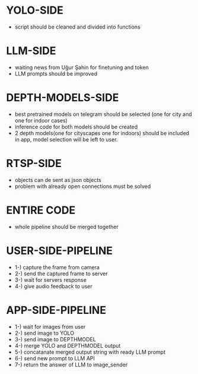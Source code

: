 # YOLO-SIDE
- script should be cleaned and divided into functions

# LLM-SIDE
- waiting news from Uğur Şahin for finetuning and token
- LLM prompts should be improved

# DEPTH-MODELS-SIDE
- best pretrained models on telegram should be selected (one for city and one for indoor cases)
- inference code for both models should be created
- 2 depth models(one for cityscapes one for indoors) should be included in app, model selection will be left to user.

# RTSP-SIDE
- objects can de sent as json objects
- problem with already open connections must be solved

# ENTIRE CODE
- whole pipeline should be merged together


# USER-SIDE-PIPELINE
- 1-) capture the frame from camera
- 2-) send the captured frame to server
- 3-) wait for servers response
- 4-) give audio feedback to user 

# APP-SIDE-PIPELINE
- 1-) wait for images from user
- 2-) send image to YOLO
- 3-) send image to DEPTHMODEL
- 4-) merge YOLO and DEPTHMODEL output
- 5-) concatanate merged output string with ready LLM prompt
- 6-) send new prompt to LLM API
- 7-) return the answer of LLM to image_sender
